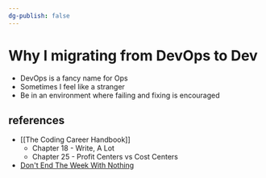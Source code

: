 ```yaml
---
dg-publish: false
---
```

# Why I migrating from DevOps to Dev

- DevOps is a fancy name for Ops
- Sometimes I feel like a stranger
- Be in an environment where failing and fixing is encouraged

## references

- [[The Coding Career Handbook]]
    - Chapter 18 - Write, A Lot
    - Chapter 25 - Profit Centers vs Cost Centers
- [Don't End The Week With Nothing](https://training.kalzumeus.com/newsletters/archive/do-not-end-the-week-with-nothing)
